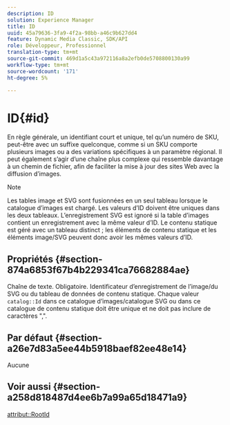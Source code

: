 ```yaml
---
description: ID
solution: Experience Manager
title: ID
uuid: 45a79636-3fa9-4f2a-98bb-a46c9b627dd4
feature: Dynamic Media Classic, SDK/API
role: Développeur, Professionnel
translation-type: tm+mt
source-git-commit: 469d1a5c43a972116a8a2efb0de5708800130a99
workflow-type: tm+mt
source-wordcount: '171'
ht-degree: 5%

---
```



# ID{#id}

En règle générale, un identifiant court et unique, tel qu’un numéro de SKU, peut-être avec un suffixe quelconque, comme si un SKU comporte plusieurs images ou a des variations spécifiques à un paramètre régional. Il peut également s’agir d’une chaîne plus complexe qui ressemble davantage à un chemin de fichier, afin de faciliter la mise à jour des sites Web avec la diffusion d’images.

>[!NOTE]
>
>Les tables image et SVG sont fusionnées en un seul tableau lorsque le catalogue d’images est chargé. Les valeurs d’ID doivent être uniques dans les deux tableaux. L’enregistrement SVG est ignoré si la table d’images contient un enregistrement avec la même valeur d’ID. Le contenu statique est géré avec un tableau distinct ; les éléments de contenu statique et les éléments image/SVG peuvent donc avoir les mêmes valeurs d’ID.

## Propriétés {#section-874a6853f67b4b229341ca76682884ae}

Chaîne de texte. Obligatoire. Identificateur d’enregistrement de l’image/du SVG ou du tableau de données de contenu statique. Chaque valeur `catalog::Id` dans ce catalogue d’images/catalogue SVG ou dans ce catalogue de contenu statique doit être unique et ne doit pas inclure de caractères &quot;,&quot;.

## Par défaut {#section-a26e7d83a5ee44b5918baef82ee48e14}

Aucune

## Voir aussi {#section-a258d818487d4ee6b7a99a65d18471a9}

[attribut::RootId](../../../../../../is-api/image-catalog/image-serving-api-ref/c-image-catalog-reference/c-attributes-reference/r-rootid.md#reference-13653312925e4a08b90f99961d53f546)
